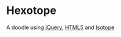 Hexotope
======

A doodle using [jQuery](http://jquery.com/), [HTML5](http://html5test.com/) and
[Isotope](http://isotope.metafizzy.co)
